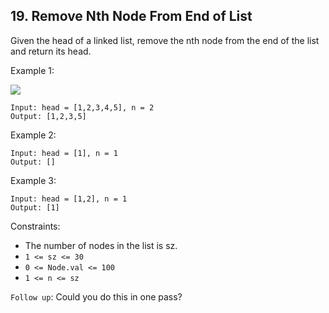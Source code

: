 ## 19. Remove Nth Node From End of List

Given the head of a linked list, remove the nth node from the end of the list and return its head.

Example 1:

![](https://assets.leetcode.com/uploads/2020/10/03/remove_ex1.jpg)

```
Input: head = [1,2,3,4,5], n = 2
Output: [1,2,3,5]
```

Example 2:
```
Input: head = [1], n = 1
Output: []
```

Example 3:
```
Input: head = [1,2], n = 1
Output: [1]
```

Constraints:

- The number of nodes in the list is sz.
- `1 <= sz <= 30`
- `0 <= Node.val <= 100`
- `1 <= n <= sz`

`Follow up`: Could you do this in one pass?